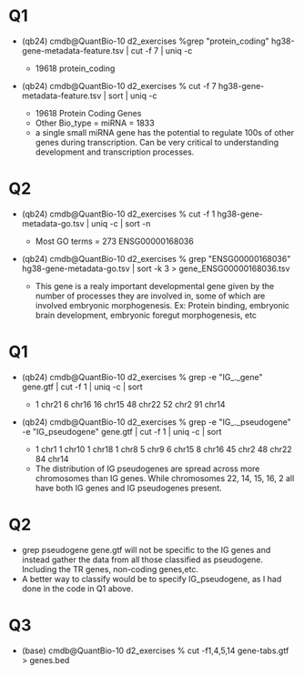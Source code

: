 # Q1
- (qb24) cmdb@QuantBio-10 d2_exercises %grep "protein_coding" hg38-gene-metadata-feature.tsv | cut -f 7 | uniq -c             
    -  19618 protein_coding
- (qb24) cmdb@QuantBio-10 d2_exercises % cut -f 7 hg38-gene-metadata-feature.tsv | sort | uniq -c

    - 19618 Protein Coding Genes
    - Other Bio_type = miRNA = 1833
    - a single small miRNA gene has the potential to regulate 100s of other genes during transcription. Can be very critical to understanding development and transcription processes.

# Q2
- (qb24) cmdb@QuantBio-10 d2_exercises % cut -f 1 hg38-gene-metadata-go.tsv | uniq -c | sort -n
    - Most GO terms =  273 ENSG00000168036

- (qb24) cmdb@QuantBio-10 d2_exercises % grep "ENSG00000168036" hg38-gene-metadata-go.tsv | sort -k 3 > gene_ENSG00000168036.tsv
    - This gene is a realy important developmental gene given by the number of processes they are involved in, some of which are involved embryonic morphogenesis. Ex: Protein binding, embryonic brain development, embryonic foregut morphogenesis, etc

# Q1
- (qb24) cmdb@QuantBio-10 d2_exercises % grep -e "IG_._gene" gene.gtf | cut -f 1 | uniq -c | sort 
   - 1 chr21
   6 chr16
  16 chr15
  48 chr22
  52 chr2
  91 chr14

- (qb24) cmdb@QuantBio-10 d2_exercises % grep -e "IG_._pseudogene" -e "IG_pseudogene" gene.gtf | cut -f 1 | uniq -c | sort
    - 1 chr1
   1 chr10
   1 chr18
   1 chr8
   5 chr9
   6 chr15
   8 chr16
  45 chr2
  48 chr22
  84 chr14
    - The distribution of IG pseudogenes are spread across more chromosomes than IG genes. While chromosomes 22, 14, 15, 16, 2 all have both IG genes and IG pseudogenes present.

# Q2
- grep pseudogene gene.gtf will not be specific to the IG genes and instead gather the data from all those classified as pseudogene. Including the TR genes, non-coding genes,etc.
- A better way to classify would be to specify IG_pseudogene, as I had done in the code in Q1 above.

# Q3
- (base) cmdb@QuantBio-10 d2_exercises % cut -f1,4,5,14 gene-tabs.gtf > genes.bed
